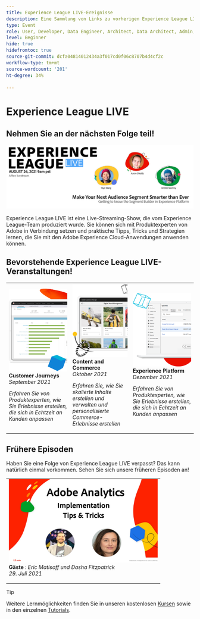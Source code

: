 ```yaml
---
title: Experience League LIVE-Ereignisse
description: Eine Sammlung von Links zu vorherigen Experience League LIVE-Ereignissen
type: Event
role: User, Developer, Data Engineer, Architect, Data Architect, Admin, Leader
level: Beginner
hide: true
hidefromtoc: true
source-git-commit: dcfa04814012434a3f017cd0f06c8707b4d4cf2c
workflow-type: tm+mt
source-wordcount: '201'
ht-degree: 34%

---
```



# Experience League LIVE

## Nehmen Sie an der nächsten Folge teil!

<a href="https://www.youtube.com/watch?v=rogVKsTFbWk"><img alt="Durch Klicken gelangen Sie zur YouTube-Lobby für Experience League Live." src="assets/1440x492.png" /></a>

Experience League LIVE ist eine Live-Streaming-Show, die vom Experience League-Team produziert wurde.  Sie können sich mit Produktexperten von Adobe in Verbindung setzen und praktische Tipps, Tricks und Strategien lernen, die Sie mit den Adobe Experience Cloud-Anwendungen anwenden können.


## Bevorstehende Experience League LIVE-Veranstaltungen!

<table>
<tr>
  <td>
      <img alt="Content Services" src="./assets/journeys.png" />
     <div>
          <strong>Customer Journeys</strong>
     </div>
     <div>
          <em>September 2021</em>
     </div>
    <p>
    <em>Erfahren Sie von Produktexperten, wie Sie Erlebnisse erstellen, die sich in Echtzeit an Kunden anpassen</em>
    <p>
  </td>
  <td>
      <img alt="Content Services" src="./assets/content.png" />
     <div>
          <strong>Content and Commerce</strong>
     <div>
          <em>Oktober 2021</em>
     </div>
     </div>
    <p>
    <em>Erfahren Sie, wie Sie skalierte Inhalte erstellen und verwalten und personalisierte Commerce-Erlebnisse erstellen</em>
    <p>
  </td>
  <td>
      <img alt="Content Services" src="./assets/platform.png" />
     <div>
          <strong>Experience Platform</strong>
     </div>
     <div>
          <em>Dezember 2021</em>
     </div>    
    <p>
    <em>Erfahren Sie von Produktexperten, wie Sie Erlebnisse erstellen, die sich in Echtzeit an Kunden anpassen</em>
    <p>
  </td>
</tr>
</table>


## Frühere Episoden

Haben Sie eine Folge von Experience League LIVE verpasst? Das kann natürlich einmal vorkommen. Sehen Sie sich unsere früheren Episoden an!

<table>
<tr>

<td>
    <a href="https://www.youtube.com/watch?v=lxOvLCzEGBI">
      <img height="225" width="400" alt="Experience League LIVE" src="assets/exl-live-after2.jpg" />
    </a>
     <div>
          <strong>Gäste</strong> :  <i>Eric Matisoff und Dasha Fitzpatrick</i>
     </div>
     <div>
          <em>29. Juli 2021</em>
     </div>    
    <p>
    <em></em>
    <p>
  </td>
</tr>
</table>

>[!TIP]
>
>Weitere Lernmöglichkeiten finden Sie in unseren kostenlosen [Kursen](https://experienceleague.adobe.com/?lang=de#dashboard/learning) sowie in den einzelnen [Tutorials](https://experienceleague.adobe.com/docs/home-tutorials.html?lang=de).
